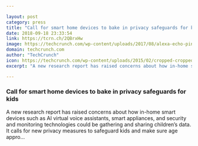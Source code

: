 ```yaml
---

layout: post
category: press
title: "Call for smart home devices to bake in privacy safeguards for kids"
date: 2018-09-18 23:33:54
link: https://tcrn.ch/2QBrxHw
image: https://techcrunch.com/wp-content/uploads/2017/08/alexa-echo-pink.png?w=565
domain: techcrunch.com
author: "TechCrunch"
icon: https://techcrunch.com/wp-content/uploads/2015/02/cropped-cropped-favicon-gradient.png?w=180
excerpt: "A new research report has raised concerns about how in-home smart devices such as AI virtual voice assistants, smart appliances, and security and monitoring technologies could be gathering and sharing children’s data. It calls for new privacy measures to safeguard kids and make sure age appro…"

---
```


### Call for smart home devices to bake in privacy safeguards for kids

A new research report has raised concerns about how in-home smart devices such as AI virtual voice assistants, smart appliances, and security and monitoring technologies could be gathering and sharing children’s data. It calls for new privacy measures to safeguard kids and make sure age appro…